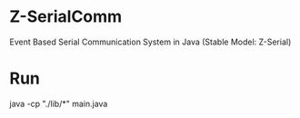 # Z-SerialComm
Event Based Serial Communication System in Java (Stable Model: Z-Serial)
# Run
java -cp "./lib/*" main.java
